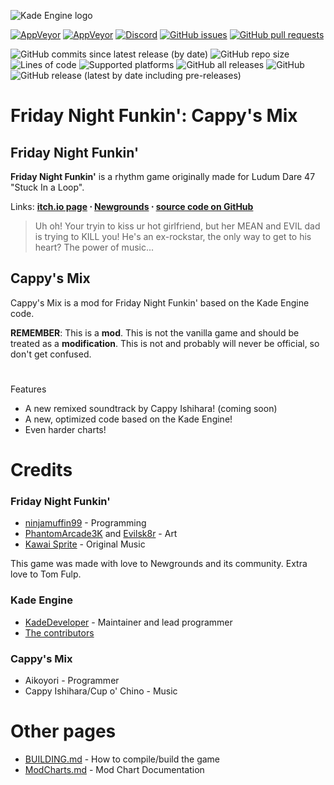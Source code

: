![Kade Engine logo](https://user-images.githubusercontent.com/26305836/110529589-4b4eb600-80ce-11eb-9c44-e899118b0bf0.png)

[![AppVeyor](https://img.shields.io/appveyor/build/KadeDev/Kade-Engine-Windows?label=windows%20build)](https://ci.appveyor.com/project/KadeDev/kade-engine-windows/build/artifacts) [![AppVeyor](https://img.shields.io/appveyor/build/KadeDev/Kade-Engine-Linux?label=linux%20build)](https://ci.appveyor.com/project/KadeDev/kade-engine-linux/build/artifacts) [![Discord](https://img.shields.io/discord/808039740464300104?label=discord)](https://discord.gg/MG6GQFh52U) [![GitHub issues](https://img.shields.io/github/issues/KadeDev/Kade-Engine)](https://github.com/KadeDev/Kade-Engine/issues) [![GitHub pull requests](https://img.shields.io/github/issues-pr/KadeDev/Kade-Engine)](https://github.com/KadeDev/Kade-Engine/pulls)

![GitHub commits since latest release (by date)](https://img.shields.io/github/commits-since/KadeDev/Kade-Engine/latest) ![GitHub repo size](https://img.shields.io/github/repo-size/KadeDev/Kade-Engine) ![Lines of code](https://img.shields.io/tokei/lines/github/KadeDev/Kade-Engine) ![Supported platforms](https://img.shields.io/badge/supported%20platforms-windows%2C%20linux%2C%20html5-blue) ![GitHub all releases](https://img.shields.io/github/downloads/KadeDev/Kade-Engine/total) ![GitHub](https://img.shields.io/github/license/KadeDev/Kade-Engine) ![GitHub release (latest by date including pre-releases)](https://img.shields.io/github/v/release/KadeDev/Kade-Engine?include_prereleases&label=latest%20version)

# Friday Night Funkin': Cappy's Mix

## Friday Night Funkin'

**Friday Night Funkin'** is a rhythm game originally made for Ludum Dare 47 "Stuck In a Loop".

Links: <b>[itch.io page](https://ninja-muffin24.itch.io/funkin) ⋅ [Newgrounds](https://www.newgrounds.com/portal/view/770371) ⋅ [source code on GitHub](https://github.com/ninjamuffin99/Funkin)</b>

> Uh oh! Your tryin to kiss ur hot girlfriend, but her MEAN and EVIL dad is trying to KILL you! He's an ex-rockstar, the only way to get to his heart? The power of music...

## Cappy's Mix

Cappy's Mix is a mod for Friday Night Funkin' based on the Kade Engine code.

**REMEMBER**: This is a **mod**. This is not the vanilla game and should be treated as a **modification**. This is not and probably will never be official, so don't get confused.

#
Features

* A new remixed soundtrack by Cappy Ishihara! (coming soon)
* A new, optimized code based on the Kade Engine!
* Even harder charts!

# Credits

### Friday Night Funkin'

* [ninjamuffin99](https://twitter.com/ninja_muffin99) \- Programming
* [PhantomArcade3K](https://twitter.com/phantomarcade3k) and [Evilsk8r](https://twitter.com/evilsk8r) \- Art
* [Kawai Sprite](https://twitter.com/kawaisprite) \- Original Music

This game was made with love to Newgrounds and its community. Extra love to Tom Fulp.

### Kade Engine

* [KadeDeveloper](https://twitter.com/KadeDeveloper) \- Maintainer and lead programmer
* [The contributors](https://github.com/KadeDev/Kade-Engine/graphs/contributors)

### Cappy's Mix

* Aikoyori - Programmer
* Cappy Ishihara/Cup o' Chino - Music

# Other pages

* [BUILDING.md](https://github.com/KadeDev/Kade-Engine/blob/master/BUILDING.md) \- How to compile/build the game
* [ModCharts.md](https://github.com/KadeDev/Kade-Engine/blob/master/ModCharts.md) \- Mod Chart Documentation